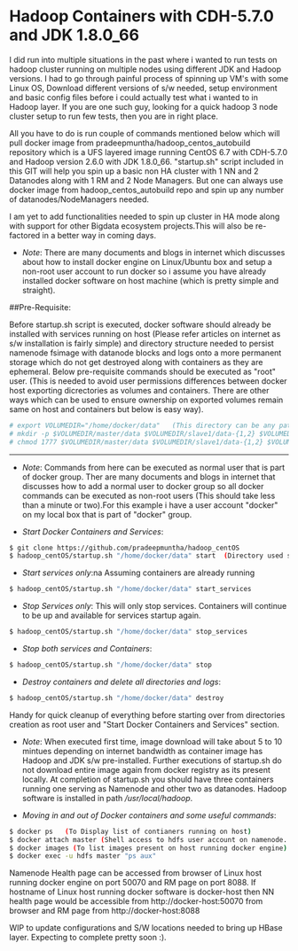 # Hadoop Containers with CDH-5.7.0 and JDK 1.8.0_66
I did run into multiple situations in the past where i wanted to run tests on hadoop cluster running on multiple nodes using different JDK and Hadoop versions. I had to go through painful process of spinning up VM's with some Linux OS, Download different versions of s/w needed, setup environment and basic config files before i could actually test what i wanted to in Hadoop layer. If you are one such guy,
looking for a quick hadoop 3 node cluster setup to run few tests, then you are in right place.

All you have to do is run couple of commands mentioned below which will pull docker image from pradeepmuntha/hadoop_centos_autobuild repository which is a UFS layered image running CentOS 6.7 with CDH-5.7.0 and Hadoop version 2.6.0 with JDK 1.8.0_66. "startup.sh" script included in this GIT will help you spin up a basic non HA cluster with 1 NN and 2 Datanodes along with 1 RM and 2 Node Managers. But one can always use docker image from hadoop_centos_autobuild repo and spin up any number of datanodes/NodeManagers needed.

I am yet to add functionalities needed to spin up cluster in HA mode along with support for other Bigdata ecosystem projects.This will also be re-factored in a better way in coming days.


* *Note*: There are many documents and blogs in internet which discusses about how to install docker engine on Linux/Ubuntu box and setup a non-root user account to run docker so i assume you have already installed docker software on host machine (which is pretty simple and straight).  


##Pre-Requisite:

Before startup.sh script is executed, docker software should already be installed with services running on host (Please refer articles on internet as s/w installation is fairly simple) and directory structure needed to persist namenode fsimage with datanode blocks and logs onto a more permanent storage which do not get destroyed along with containers as they are ephemeral. Below pre-requisite commands should be executed as "root" user. (This is needed to avoid user permissions differences between docker host exporting dicrectories as volumes and containers. There are other ways which can be used to ensure ownership on exported volumes remain same on host and containers but below is easy way).

```bash
# export VOLUMEDIR="/home/docker/data"   (This directory can be any path with ample storage space to hold datanode blocks).
# mkdir -p $VOLUMEDIR/master/data $VOLUMEDIR/slave1/data-{1,2} $VOLUMEDIR/slave2/data-{1,2} $VOLUMEDIR/logs/
# chmod 1777 $VOLUMEDIR/master/data $VOLUMEDIR/slave1/data-{1,2} $VOLUMEDIR/slave2/data-{1,2} $VOLUMEDIR/logs
```


-----------------------------------------------------------------------------------------------------------------------------------------


* *Note*: Commands from here can be executed as normal user that is part of docker group. Ther are many documents and blogs in internet that discusses how to add a normal user to docker group so all docker commands can be executed as non-root users (This should take less than a minute or two).For this example i have a user account "docker" on my local box that is part of "docker" group.

* *Start Docker Containers and Services*:

```bash
$ git clone https://github.com/pradeepmuntha/hadoop_centOS
$ hadoop_centOS/startup.sh "/home/docker/data" start  (Directory used should be same as $VOLUMEDIR)
```

* *Start services only*:na
Assuming containers are already running

```bash
$ hadoop_centOS/startup.sh "/home/docker/data" start_services
```

* *Stop Services only*:
This will only stop services. Containers will continue to be up and available for services startup again.

```bash
$ hadoop_centOS/startup.sh "/home/docker/data" stop_services
```

* *Stop both services and Containers*:

```bash
$ hadoop_centOS/startup.sh "/home/docker/data" stop
```

* *Destroy containers and delete all directories and logs*:

```bash
$ hadoop_centOS/startup.sh "/home/docker/data" destroy
```

Handy for quick cleanup of everything before starting over from directories creation as root user and "Start Docker Containers and Services" section.  


* *Note*: When executed first time, image download will take about 5 to 10 mintues depending on internet bandwidth as container image has Hadoop and JDK s/w pre-installed. Further executions of startup.sh do not download entire image again from docker registry as its present locally. At completion of startup.sh you should have three containers running one serving as Namenode and other two as datanodes. Hadoop software is installed in path */usr/local/hadoop*.

* *Moving in and out of Docker containers and some useful commands*:

```bash
$ docker ps   (To Display list of contianers running on host)
$ docker attach master (Shell access to hdfs user account on namenode. To exit container DO NOT TYPE EXIT OR Ctrl + D as it will shut the container down. Instead use Ctrl + p + q combination to return back to linux host shell).
$ docker images (To list images present on host running docker engine)
$ docker exec -u hdfs master "ps aux"
```

Namenode Health page can be accessed from browser of Linux host running docker engine on port 50070 and RM page on port 8088. If hostname of Linux host running docker software is docker-host then NN health page would be accessible from http://docker-host:50070 from browser and RM page from http://docker-host:8088

WIP to update configurations and S/W locations needed to bring up HBase layer. Expecting to complete pretty soon :).
